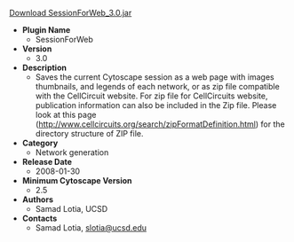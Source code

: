 <a href="SessionForWeb_3.0.jar">Download SessionForWeb_3.0.jar</a>

* __Plugin Name__
  * SessionForWeb
* __Version__
  * 3.0
* __Description__
  * Saves the current Cytoscape session as a web page with images thumbnails, and legends of each network, or as zip file compatible with the CellCircuit website. For zip file for CellCircuits website, publication information can also be included in the Zip file. Please look at this page (http://www.cellcircuits.org/search/zipFormatDefinition.html) for the directory structure of ZIP file.
* __Category__
  * Network generation
* __Release Date__
  * 2008-01-30
* __Minimum Cytoscape Version__
  * 2.5
* __Authors__
  * Samad Lotia, UCSD
* __Contacts__
  * Samad Lotia, slotia@ucsd.edu

